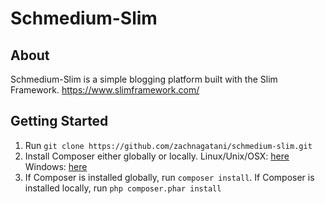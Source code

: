 # Schmedium-Slim

## About
Schmedium-Slim is a simple blogging platform built with the Slim Framework. https://www.slimframework.com/

## Getting Started
1. Run `git clone https://github.com/zachnagatani/schmedium-slim.git`
2. Install Composer either globally or locally.
Linux/Unix/OSX: [here](https://getcomposer.org/doc/00-intro.md#installation-linux-unix-osx)
Windows: [here](https://getcomposer.org/doc/00-intro.md#installation-windows)
3. If Composer is installed globally, run `composer install`. If Composer is installed locally, run `php composer.phar install`